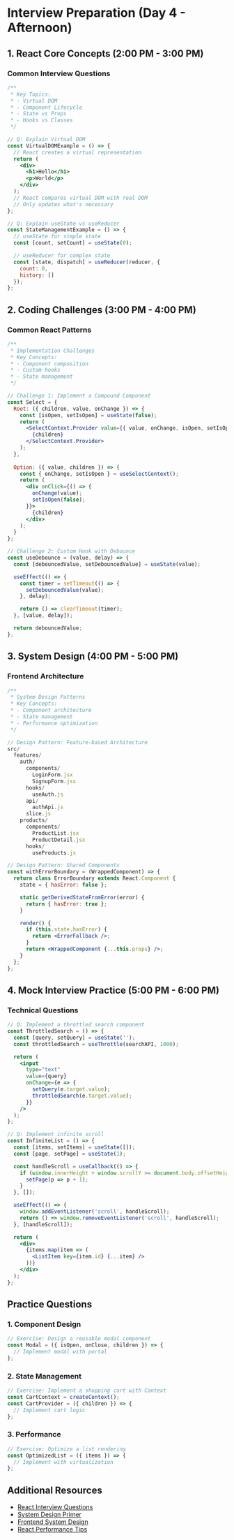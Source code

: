 # Interview Preparation (Day 4 - Afternoon)

## 1. React Core Concepts (2:00 PM - 3:00 PM)
<!-- Documentation: https://react.dev/learn -->

### Common Interview Questions
```jsx
/**
 * Key Topics:
 * - Virtual DOM
 * - Component Lifecycle
 * - State vs Props
 * - Hooks vs Classes
 */

// Q: Explain Virtual DOM
const VirtualDOMExample = () => {
  // React creates a virtual representation
  return (
    <div>
      <h1>Hello</h1>
      <p>World</p>
    </div>
  );
  // React compares virtual DOM with real DOM
  // Only updates what's necessary
};

// Q: Explain useState vs useReducer
const StateManagementExample = () => {
  // useState for simple state
  const [count, setCount] = useState(0);

  // useReducer for complex state
  const [state, dispatch] = useReducer(reducer, {
    count: 0,
    history: []
  });
};
```

## 2. Coding Challenges (3:00 PM - 4:00 PM)

### Common React Patterns
```jsx
/**
 * Implementation Challenges
 * Key Concepts:
 * - Component composition
 * - Custom hooks
 * - State management
 */

// Challenge 1: Implement a Compound Component
const Select = {
  Root: ({ children, value, onChange }) => {
    const [isOpen, setIsOpen] = useState(false);
    return (
      <SelectContext.Provider value={{ value, onChange, isOpen, setIsOpen }}>
        {children}
      </SelectContext.Provider>
    );
  },
  
  Option: ({ value, children }) => {
    const { onChange, setIsOpen } = useSelectContext();
    return (
      <div onClick={() => {
        onChange(value);
        setIsOpen(false);
      }}>
        {children}
      </div>
    );
  }
};

// Challenge 2: Custom Hook with Debounce
const useDebounce = (value, delay) => {
  const [debouncedValue, setDebouncedValue] = useState(value);

  useEffect(() => {
    const timer = setTimeout(() => {
      setDebouncedValue(value);
    }, delay);

    return () => clearTimeout(timer);
  }, [value, delay]);

  return debouncedValue;
};
```

## 3. System Design (4:00 PM - 5:00 PM)

### Frontend Architecture
```jsx
/**
 * System Design Patterns
 * Key Concepts:
 * - Component architecture
 * - State management
 * - Performance optimization
 */

// Design Pattern: Feature-based Architecture
src/
  features/
    auth/
      components/
        LoginForm.jsx
        SignupForm.jsx
      hooks/
        useAuth.js
      api/
        authApi.js
      slice.js
    products/
      components/
        ProductList.jsx
        ProductDetail.jsx
      hooks/
        useProducts.js

// Design Pattern: Shared Components
const withErrorBoundary = (WrappedComponent) => {
  return class ErrorBoundary extends React.Component {
    state = { hasError: false };

    static getDerivedStateFromError(error) {
      return { hasError: true };
    }

    render() {
      if (this.state.hasError) {
        return <ErrorFallback />;
      }
      return <WrappedComponent {...this.props} />;
    }
  };
};
```

## 4. Mock Interview Practice (5:00 PM - 6:00 PM)

### Technical Questions
```jsx
// Q: Implement a throttled search component
const ThrottledSearch = () => {
  const [query, setQuery] = useState('');
  const throttledSearch = useThrottle(searchAPI, 1000);

  return (
    <input
      type="text"
      value={query}
      onChange={e => {
        setQuery(e.target.value);
        throttledSearch(e.target.value);
      }}
    />
  );
};

// Q: Implement infinite scroll
const InfiniteList = () => {
  const [items, setItems] = useState([]);
  const [page, setPage] = useState(1);

  const handleScroll = useCallback(() => {
    if (window.innerHeight + window.scrollY >= document.body.offsetHeight - 100) {
      setPage(p => p + 1);
    }
  }, []);

  useEffect(() => {
    window.addEventListener('scroll', handleScroll);
    return () => window.removeEventListener('scroll', handleScroll);
  }, [handleScroll]);

  return (
    <div>
      {items.map(item => (
        <ListItem key={item.id} {...item} />
      ))}
    </div>
  );
};
```

## Practice Questions

### 1. Component Design
```jsx
// Exercise: Design a reusable modal component
const Modal = ({ isOpen, onClose, children }) => {
  // Implement modal with portal
};
```

### 2. State Management
```jsx
// Exercise: Implement a shopping cart with Context
const CartContext = createContext();
const CartProvider = ({ children }) => {
  // Implement cart logic
};
```

### 3. Performance
```jsx
// Exercise: Optimize a list rendering
const OptimizedList = ({ items }) => {
  // Implement with virtualization
};
```

## Additional Resources
- [React Interview Questions](https://github.com/sudheerj/reactjs-interview-questions)
- [System Design Primer](https://github.com/donnemartin/system-design-primer)
- [Frontend System Design](https://www.patterns.dev/)
- [React Performance Tips](https://reactjs.org/docs/optimizing-performance.html) 